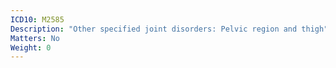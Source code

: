 ```yaml
---
ICD10: M2585
Description: "Other specified joint disorders: Pelvic region and thigh"
Matters: No
Weight: 0
---
```


